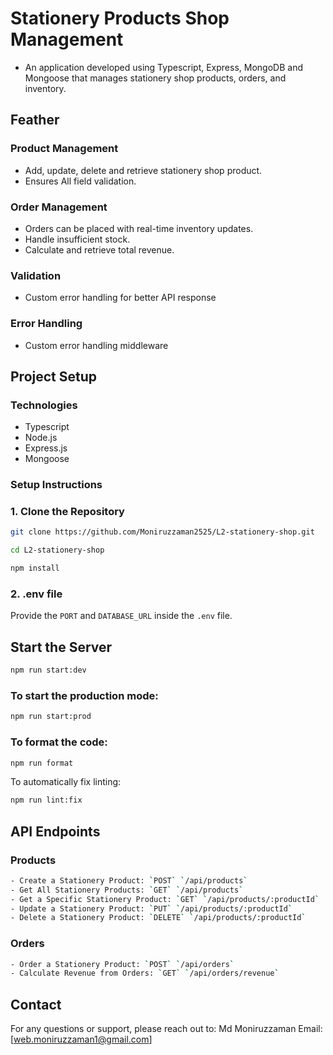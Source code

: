 # Stationery Products Shop Management

- An application developed using Typescript, Express, MongoDB and Mongoose that manages stationery shop products, orders, and inventory.

## Feather

### Product Management

- Add, update, delete and retrieve stationery shop product.
- Ensures All field validation.

### Order Management

- Orders can be placed with real-time inventory updates.
- Handle insufficient stock.
- Calculate and retrieve total revenue.

### Validation

- Custom error handling for better API response

### Error Handling

- Custom error handling middleware

## Project Setup

### Technologies

- Typescript
- Node.js
- Express.js
- Mongoose

### Setup Instructions

### 1. Clone the Repository

```bash
git clone https://github.com/Moniruzzaman2525/L2-stationery-shop.git

cd L2-stationery-shop

npm install
```
### 2. .env file

Provide the `PORT` and `DATABASE_URL` inside the `.env` file.

## Start the Server

```bash
npm run start:dev
```
### To start the production mode:

```bash
npm run start:prod
```

### To format the code:

```bash
npm run format
```

To automatically fix linting:

```bash
npm run lint:fix
```

## API Endpoints

### Products

```bash
- Create a Stationery Product: `POST` `/api/products`
- Get All Stationery Products: `GET` `/api/products`
- Get a Specific Stationery Product: `GET` `/api/products/:productId`
- Update a Stationery Product: `PUT` `/api/products/:productId`
- Delete a Stationery Product: `DELETE` `/api/products/:productId`
```

### Orders

```bash
- Order a Stationery Product: `POST` `/api/orders`
- Calculate Revenue from Orders: `GET` `/api/orders/revenue`
```

## Contact

For any questions or support, please reach out to:
Md Moniruzzaman
Email: [web.moniruzzaman1@gmail.com]
